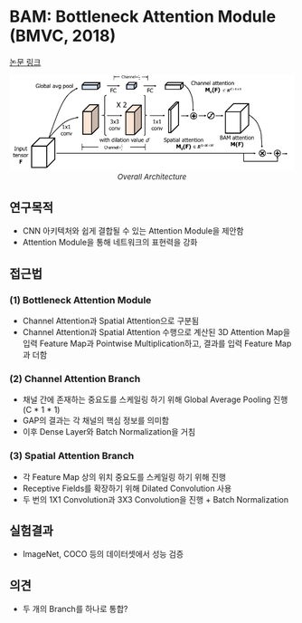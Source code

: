 # BAM: Bottleneck Attention Module (BMVC, 2018)

[논문 링크](https://arxiv.org/abs/1807.06514)

<p align="center">
    <img width="600" alt='fig1' src="./img/01_02_01.png?raw=true"></br>
    <em><font size=2>Overall Architecture</font></em>
</p>

## 연구목적
- CNN 아키텍처와 쉽게 결합될 수 있는 Attention Module을 제안함 
- Attention Module을 통해 네트워크의 표현력을 강화 

## 접근법
### (1) Bottleneck Attention Module 
- Channel Attention과 Spatial Attention으로 구분됨 
- Channel Attention과 Spatial Attention 수행으로 계산된 3D Attention Map을 입력 Feature Map과 Pointwise Multiplication하고, 결과를 입력 Feature Map과 더함 
### (2) Channel Attention Branch 
- 채널 간에 존재하는 중요도를 스케일링 하기 위해 Global Average Pooling 진행 (C * 1 * 1) 
- GAP의 결과는 각 채널의 핵심 정보를 의미함 
- 이후 Dense Layer와 Batch Normalization을 거침 
### (3) Spatial Attention Branch 
- 각 Feature Map 상의 위치 중요도를 스케일링 하기 위해 진행 
- Receptive Fields를 확장하기 위해 Dilated Convolution 사용 
- 두 번의 1X1 Convolution과 3X3 Convolution을 진행 + Batch Normalization 

## 실험결과
- ImageNet, COCO 등의 데이터셋에서 성능 검증 

## 의견
- 두 개의 Branch를 하나로 통합? 